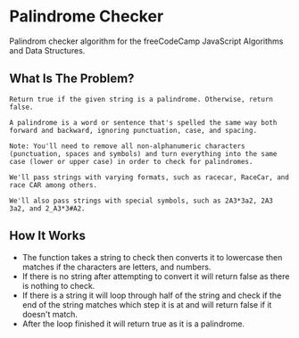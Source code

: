 # Palindrome Checker

Palindrom checker algorithm for the freeCodeCamp JavaScript Algorithms and Data Structures.

## What Is The Problem?

```
Return true if the given string is a palindrome. Otherwise, return false.

A palindrome is a word or sentence that's spelled the same way both forward and backward, ignoring punctuation, case, and spacing.

Note: You'll need to remove all non-alphanumeric characters (punctuation, spaces and symbols) and turn everything into the same case (lower or upper case) in order to check for palindromes.

We'll pass strings with varying formats, such as racecar, RaceCar, and race CAR among others.

We'll also pass strings with special symbols, such as 2A3*3a2, 2A3 3a2, and 2_A3*3#A2.
```

## How It Works

- The function takes a string to check then converts it to lowercase then matches if the characters are letters, and numbers.
- If there is no string after attempting to convert it will return false as there is nothing to check.
- If there is a string it will loop through half of the string and check if the end of the string matches which step it is at and will return false if it doesn't match.
- After the loop finished it will return true as it is a palindrome.
